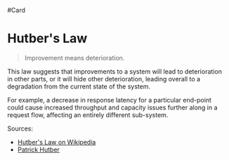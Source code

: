 #Card 
# Hutber's Law

> Improvement means deterioration.

This law suggests that improvements to a system will lead to deterioration in other parts, or it will hide other deterioration, leading overall to a degradation from the current state of the system.

For example, a decrease in response latency for a particular end-point could cause increased throughput and capacity issues further along in a request flow, affecting an entirely different sub-system.


Sources:
- [Hutber's Law on Wikipedia](https://en.wikipedia.org/wiki/Hutber%27s_law)
- [Patrick Hutber](https://en.wikipedia.org/wiki/Patrick_Hutber)